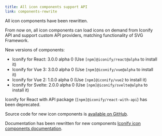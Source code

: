 ```yaml
title: All icon components support API
link: components-rewrite
```

All icon components have been rewritten.

From now on, all icon components can load icons on demand from Iconify API
and support custom API providers, matching functionality of SVG Framework.

New versions of components:

-   Iconify for React: 3.0.0 alpha 0 (Use `[npm]@iconify/react@alpha` to install it)
-   Iconify for Vue 3: 3.0.0 alpha 0 (Use `[npm]@iconify/vue@alpha` to install it)
-   Iconify for Vue 2: 1.0.0 alpha 0 (Use `[npm]@iconify/vue2` to install it)
-   Iconify for Svelte: 2.0.0 alpha 0 (Use `[npm]@iconify/svelte@alpha` to install it)

Iconify for React with API package (`[npm]@iconify/react-with-api`) has been deprecated.

Source code for new icon components is [available on GitHub](https://github.com/iconify/iconify).

Documentation has been rewritten for new components [Iconify icon components documentation](https://docs.iconify.design/icon-components/components/).
